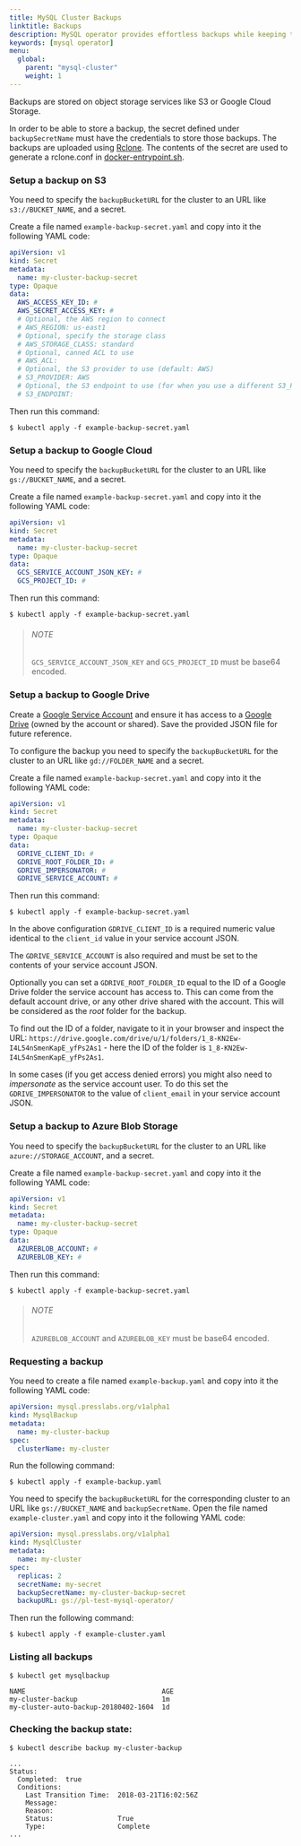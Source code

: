 ```yaml
---
title: MySQL Cluster Backups
linktitle: Backups
description: MySQL operator provides effortless backups while keeping the cluster highly-available.
keywords: [mysql operator]
menu:
  global:
    parent: "mysql-cluster"
    weight: 1
---
```


Backups are stored on object storage services like S3 or Google Cloud Storage.

In order to be able to store a backup, the secret defined under `backupSecretName` must have
the credentials to store those backups. The backups are uploaded using [Rclone](https://rclone.org/). The contents of the secret are used to generate a rclone.conf in [docker-entrypoint.sh](https://github.com/presslabs/mysql-operator/blob/master/hack/docker/sidecar-entrypoint.sh#L5).

### Setup a backup on S3

You need to specify the `backupBucketURL` for the cluster to an URL like `s3://BUCKET_NAME`, and a secret.

Create a file named `example-backup-secret.yaml` and copy into it the following YAML code:

``` yaml
apiVersion: v1
kind: Secret
metadata:
  name: my-cluster-backup-secret
type: Opaque
data:
  AWS_ACCESS_KEY_ID: #
  AWS_SECRET_ACCESS_KEY: #
  # Optional, the AWS region to connect
  # AWS_REGION: us-east1
  # Optional, specify the storage class
  # AWS_STORAGE_CLASS: standard
  # Optional, canned ACL to use
  # AWS_ACL:
  # Optional, the S3 provider to use (default: AWS)
  # S3_PROVIDER: AWS
  # Optional, the S3 endpoint to use (for when you use a different S3_PROVIDER)
  # S3_ENDPOINT:
```

Then run this command:

``` shell
$ kubectl apply -f example-backup-secret.yaml
```

### Setup a backup to Google Cloud

You need to specify the `backupBucketURL` for the cluster to an URL like `gs://BUCKET_NAME`, and a secret.

Create a file named `example-backup-secret.yaml` and copy into it the following YAML code:

``` yaml
apiVersion: v1
kind: Secret
metadata:
  name: my-cluster-backup-secret
type: Opaque
data:
  GCS_SERVICE_ACCOUNT_JSON_KEY: #
  GCS_PROJECT_ID: #
```

Then run this command:

``` shell
$ kubectl apply -f example-backup-secret.yaml
```

> ###### NOTE
>
> `GCS_SERVICE_ACCOUNT_JSON_KEY` and `GCS_PROJECT_ID` must be base64 encoded.

### Setup a backup to Google Drive

Create a [Google Service Account](https://cloud.google.com/iam/docs/service-accounts) and ensure it has access to a
[Google Drive](https://drive.google.com) (owned by the account or shared). Save the provided JSON file for future
reference.

To configure the backup you need to specify the `backupBucketURL` for the cluster to an URL like
`gd://FOLDER_NAME` and a secret.

Create a file named `example-backup-secret.yaml` and copy into it the following YAML code:

``` yaml
apiVersion: v1
kind: Secret
metadata:
  name: my-cluster-backup-secret
type: Opaque
data:
  GDRIVE_CLIENT_ID: #
  GDRIVE_ROOT_FOLDER_ID: #
  GDRIVE_IMPERSONATOR: #
  GDRIVE_SERVICE_ACCOUNT: #
```

Then run this command:

``` shell
$ kubectl apply -f example-backup-secret.yaml
```

In the above configuration `GDRIVE_CLIENT_ID` is a required numeric value identical to the `client_id` value in your
service account JSON.

The `GDRIVE_SERVICE_ACCOUNT` is also required and must be set to the contents of your service account JSON.

Optionally you can set a `GDRIVE_ROOT_FOLDER_ID` equal to the ID of a Google Drive folder the service account has
access to. This can come from the default account drive, or any other drive shared with the account. This will be
considered as the *root* folder for the backup.

To find out the ID of a folder, navigate to it in your browser and inspect the URL: `https://drive.google.com/drive/u/1/folders/1_8-KN2Ew-I4L54nSmenKapE_yfPs2As1` - here the ID of the folder is `1_8-KN2Ew-I4L54nSmenKapE_yfPs2As1`.

In some cases (if you get access denied errors) you might also need to *impersonate* as the service account user. To
do this set the `GDRIVE_IMPERSONATOR` to the value of `client_email` in your service account JSON.

### Setup a backup to Azure Blob Storage

You need to specify the `backupBucketURL` for the cluster to an URL like `azure://STORAGE_ACCOUNT`, and a secret.

Create a file named `example-backup-secret.yaml` and copy into it the following YAML code:

``` yaml
apiVersion: v1
kind: Secret
metadata:
  name: my-cluster-backup-secret
type: Opaque
data:
  AZUREBLOB_ACCOUNT: #
  AZUREBLOB_KEY: #
```

Then run this command:

``` shell
$ kubectl apply -f example-backup-secret.yaml
```

> ###### NOTE
>
> `AZUREBLOB_ACCOUNT` and `AZUREBLOB_KEY` must be base64 encoded.

### Requesting a backup

You need to create a file named `example-backup.yaml` and copy into it the following YAML code:

``` yaml
apiVersion: mysql.presslabs.org/v1alpha1
kind: MysqlBackup
metadata:
  name: my-cluster-backup
spec:
  clusterName: my-cluster
```

Run the following command:

``` shell
$ kubectl apply -f example-backup.yaml
```

You need to specify the `backupBucketURL` for the corresponding cluster to an URL like `gs://BUCKET_NAME` and `backupSecretName`.
Open the file named `example-cluster.yaml` and copy into it the following YAML code:

``` yaml
apiVersion: mysql.presslabs.org/v1alpha1
kind: MysqlCluster
metadata:
  name: my-cluster
spec:
  replicas: 2
  secretName: my-secret
  backupSecretName: my-cluster-backup-secret
  backupURL: gs://pl-test-mysql-operator/
```

Then run the following command:

``` shell
$ kubectl apply -f example-cluster.yaml
```

### Listing all backups

``` shell
$ kubectl get mysqlbackup
```

``` shell
NAME                                  AGE
my-cluster-backup                     1m
my-cluster-auto-backup-20180402-1604  1d
```

### Checking the backup state:

``` shell
$ kubectl describe backup my-cluster-backup
```

``` shell
...
Status:
  Completed:  true
  Conditions:
    Last Transition Time:  2018-03-21T16:02:56Z
    Message:               
    Reason:                
    Status:                True
    Type:                  Complete
...
```
